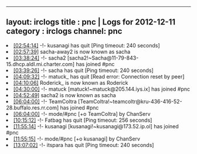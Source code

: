 
---
layout: irclogs
title : pnc | Logs for 2012-12-11
category : irclogs
channel: pnc
---
<li class="logitem"><a href="#02:54:14" name="02:54:14" class="time">[02:54:14]</a> -!- <span class="quit">kusanagi</span> has quit [Ping timeout: 240 seconds] </li>
<li class="logitem"><a href="#02:57:39" name="02:57:39" class="time">[02:57:39]</a> <span class="nick">sacha-away2</span> is now known as <span class="nick">sacha</span> </li>
<li class="logitem"><a href="#03:38:24" name="03:38:24" class="time">[03:38:24]</a> -!- <span class="join">sacha2</span> [sacha2!~Sacha@11-79-843-15.dhcp.aldl.mi.charter.com] has joined #pnc </li>
<li class="logitem"><a href="#03:39:26" name="03:39:26" class="time">[03:39:26]</a> -!- <span class="quit">sacha</span> has quit [Ping timeout: 240 seconds] </li>
<li class="logitem"><a href="#04:09:32" name="04:09:32" class="time">[04:09:32]</a> -!- <span class="quit">matuck_</span> has quit [Read error: Connection reset by peer] </li>
<li class="logitem"><a href="#04:10:06" name="04:10:06" class="time">[04:10:06]</a> <span class="nick">Roderick_</span> is now known as <span class="nick">Roderick</span> </li>
<li class="logitem"><a href="#04:30:00" name="04:30:00" class="time">[04:30:00]</a> -!- <span class="join">matuck</span> [matuck!~matuck@205.144.iys.ix] has joined #pnc </li>
<li class="logitem"><a href="#04:52:49" name="04:52:49" class="time">[04:52:49]</a> <span class="nick">sacha2</span> is now known as <span class="nick">sacha</span> </li>
<li class="logitem"><a href="#06:04:00" name="06:04:00" class="time">[06:04:00]</a> -!- <span class="join">TeamColtra</span> [TeamColtra!~teamcoltr@kru-436-416-52-28.buffalo.res.rr.com] has joined #pnc </li>
<li class="logitem"><a href="#06:04:00" name="06:04:00" class="time">[06:04:00]</a> -!- mode/<span class="mode">#pnc</span> [+o TeamColtra] by ChanServ </li>
<li class="logitem"><a href="#10:15:12" name="10:15:12" class="time">[10:15:12]</a> -!- <span class="quit">Fatbag</span> has quit [Ping timeout: 256 seconds] </li>
<li class="logitem"><a href="#11:55:14" name="11:55:14" class="time">[11:55:14]</a> -!- <span class="join">kusanagi</span> [kusanagi!~kusanagi@173.52.ip.ol] has joined #pnc </li>
<li class="logitem"><a href="#11:55:15" name="11:55:15" class="time">[11:55:15]</a> -!- mode/<span class="mode">#pnc</span> [+o kusanagi] by ChanServ </li>
<li class="logitem"><a href="#13:07:02" name="13:07:02" class="time">[13:07:02]</a> -!- <span class="quit">itspara</span> has quit [Ping timeout: 240 seconds] </li>



